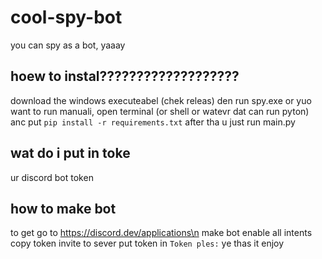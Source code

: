 # cool-spy-bot
you can spy as a bot, yaaay
## hoew to instal???????????????????
download the windows executeabel (chek releas) den run spy.exe 
or yuo want to run manuali, 
open terminal (or shell or watevr dat can run pyton) anc put `pip install -r requirements.txt`
after tha u just run main.py

## wat do i put in toke
ur discord bot token

## how to make bot
to get go to https://discord.dev/applications\n
make bot
enable all intents 
copy token
invite to sever
put token in `Token ples:`
ye thas it enjoy
